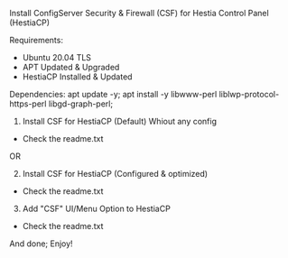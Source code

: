 Install ConfigServer Security & Firewall (CSF) for Hestia Control Panel (HestiaCP)

Requirements:
- Ubuntu 20.04 TLS
- APT Updated & Upgraded
- HestiaCP Installed & Updated

Dependencies:
apt update -y; apt install -y libwww-perl liblwp-protocol-https-perl libgd-graph-perl;

1) Install CSF for HestiaCP (Default) Whiout any config

- Check the readme.txt

OR

2) Install CSF for HestiaCP (Configured & optimized)

- Check the readme.txt

3) Add "CSF" UI/Menu Option to HestiaCP

- Check the readme.txt

And done; Enjoy!
